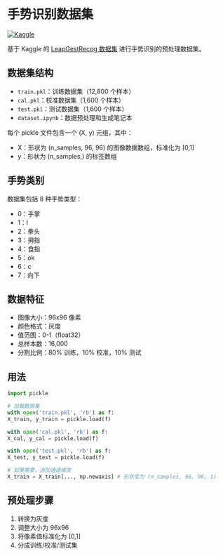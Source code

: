 # 手势识别数据集

[![Kaggle](https://img.shields.io/badge/Kaggle-Dataset-blue.svg)](https://www.kaggle.com/datasets/gti-upm/leapgestrecog)

基于 Kaggle 的 [LeapGestRecog 数据集](https://www.kaggle.com/datasets/gti-upm/leapgestrecog) 进行手势识别的预处理数据集。

## 数据集结构

- `train.pkl`：训练数据集（12,800 个样本）
- `cal.pkl`：校准数据集（1,600 个样本）
- `test.pkl`：测试数据集（1,600 个样本）
- `dataset.ipynb`：数据预处理和生成笔记本

每个 pickle 文件包含一个 (X, y) 元组，其中：
- X：形状为 (n_samples, 96, 96) 的图像数据数组，标准化为 [0,1]
- y：形状为 (n_samples,) 的标签数组

## 手势类别

数据集包括 8 种手势类型：
- 0：手掌
- 1：l
- 2：拳头
- 3：拇指
- 4：食指
- 5：ok
- 6：c
- 7：向下

## 数据特征

- 图像大小：96x96 像素
- 颜色格式：灰度
- 值范围：0-1（float32）
- 总样本数：16,000
- 分割比例：80% 训练，10% 校准，10% 测试

## 用法

```python
import pickle

# 加载数据集
with open('train.pkl', 'rb') as f:
X_train, y_train = pickle.load(f)

with open('cal.pkl', 'rb') as f:
X_cal, y_cal = pickle.load(f)

with open('test.pkl', 'rb') as f:
X_test, y_test = pickle.load(f)

# 如果需要，添加通道维度
X_train = X_train[..., np.newaxis] # 形状变为 (n_samples, 96, 96, 1)
```

## 预处理步骤
1. 转换为灰度
2. 调整大小为 96x96
3. 将像素值标准化为 [0,1]
4. 分成训练/校准/测试集
